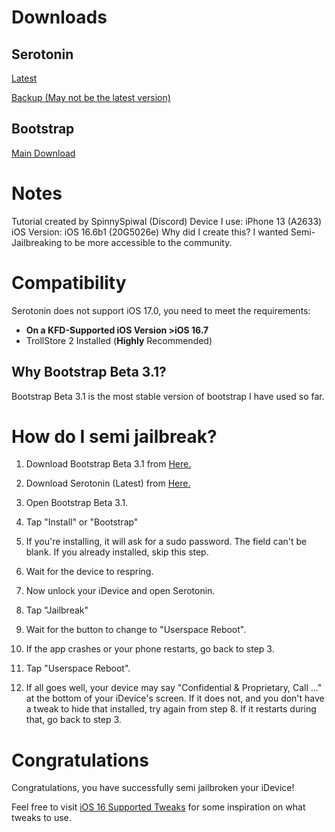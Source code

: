 # Downloads
## Serotonin
[Latest](https://github.com/mineek/Serotonin)

[Backup (May not be the latest version)](https://github.com/SpinnySpiwal/SpiwalsIPASetup/raw/main/MyApps/Serotonin.tipa)

## Bootstrap
[Main Download](https://github.com/SpinnySpiwal/SpiwalsIPASetup/raw/main/MyApps/Bootstrap.tipa)

# Notes
Tutorial created by SpinnySpiwal (Discord)
Device I use: iPhone 13 (A2633)
iOS Version: iOS 16.6b1 (20G5026e)
Why did I create this? I wanted Semi-Jailbreaking to be more accessible to the community.

# Compatibility
Serotonin does not support iOS 17.0, you need to meet the requirements:
* **On a KFD-Supported iOS Version >iOS 16.7**
* TrollStore 2 Installed (**Highly** Recommended)

## Why Bootstrap Beta 3.1?
Bootstrap Beta 3.1 is the most stable version of bootstrap I have used so far.

# How do I semi jailbreak?
1. Download Bootstrap Beta 3.1 from [Here.](#bootstrap)

2. Download Serotonin (Latest) from [Here.](#serotonin)

4. Open Bootstrap Beta 3.1.

5. Tap "Install" or "Bootstrap"

6. If you're installing, it will ask for a sudo password. The field can't be blank. If you already installed, skip this step.

7. Wait for the device to respring.

8. Now unlock your iDevice and open Serotonin.

9. Tap "Jailbreak"

10. Wait for the button to change to "Userspace Reboot".

11. If the app crashes or your phone restarts, go back to step 3.

12. Tap "Userspace Reboot".

13. If all goes well, your device may say "Confidential & Proprietary, Call ..." at the bottom of your iDevice's screen. If it does not, and you don't have a tweak to hide that installed, try again from step 8. If it restarts during that, go back to step 3.

# Congratulations
Congratulations, you have successfully semi jailbroken your iDevice!

Feel free to visit [iOS 16 Supported Tweaks](https://github.com/Loy6410/ios16-tweaks) for some inspiration on what tweaks to use.

